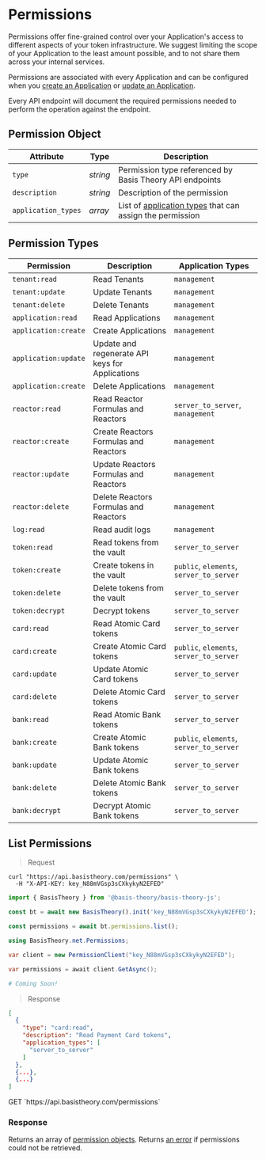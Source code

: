 # Permissions

Permissions offer fine-grained control over your Application's access to different aspects of your token infrastructure. We suggest limiting the scope of your Application to the least amount possible, and to not share them across your internal services.

Permissions are associated with every Application and can be configured when you [create an Application](#applications-create-application) or [update an Application](#applications-update-application). 

Every API endpoint will document the required permissions needed to perform the operation against the endpoint.


## Permission Object

Attribute | Type | Description
--------- | ---- | -----------
`type` | *string* | Permission type referenced by Basis Theory API endpoints
`description` | *string* | Description of the permission
`application_types` | *array* | List of [application types](#applications-application-types) that can assign the permission


## Permission Types

Permission | Description | Application Types
---------  | ----------- | -----------------
`tenant:read` | Read Tenants | `management`
`tenant:update` | Update Tenants | `management`
`tenant:delete` | Delete Tenants | `management`
`application:read` | Read Applications | `management`
`application:create` | Create Applications | `management`
`application:update` | Update and regenerate API keys for Applications | `management`
`application:create` | Delete Applications | `management`
`reactor:read` | Read Reactor Formulas and Reactors | `server_to_server`, `management` | `token:read`
`reactor:create` | Create Reactors Formulas and Reactors | `management`
`reactor:update` | Update Reactors Formulas and Reactors | `management`
`reactor:delete` | Delete Reactors Formulas and Reactors | `management`
`log:read` | Read audit logs | `management`
`token:read` | Read tokens from the vault | `server_to_server`
`token:create` | Create tokens in the vault | `public`, `elements`, `server_to_server`
`token:delete` | Delete tokens from the vault | `server_to_server`
`token:decrypt` | Decrypt tokens | `server_to_server`
`card:read` | Read Atomic Card tokens | `server_to_server`
`card:create` | Create Atomic Card tokens | `public`, `elements`, `server_to_server`
`card:update` | Update Atomic Card tokens | `server_to_server`
`card:delete` | Delete Atomic Card tokens | `server_to_server`
`bank:read` | Read Atomic Bank tokens | `server_to_server`
`bank:create` | Create Atomic Bank tokens | `public`, `elements`, `server_to_server`
`bank:update` | Update Atomic Bank tokens | `server_to_server`
`bank:delete` | Delete Atomic Bank tokens | `server_to_server`
`bank:decrypt` | Decrypt Atomic Bank tokens | `server_to_server`


## List Permissions

> Request

```shell
curl "https://api.basistheory.com/permissions" \
  -H "X-API-KEY: key_N88mVGsp3sCXkykyN2EFED"
```

```javascript
import { BasisTheory } from '@basis-theory/basis-theory-js';

const bt = await new BasisTheory().init('key_N88mVGsp3sCXkykyN2EFED');

const permissions = await bt.permissions.list();
```

```csharp
using BasisTheory.net.Permissions;

var client = new PermissionClient("key_N88mVGsp3sCXkykyN2EFED");

var permissions = await client.GetAsync();
```

```python
# Coming Soon!
```

> Response

```json
[
  {
    "type": "card:read",
    "description": "Read Payment Card tokens",
    "application_types": [
      "server_to_server"
    ]
  }, 
  {...},
  {...}
]
```

<span class="http-method get">
  <span class="box-method">GET</span>
  `https://api.basistheory.com/permissions`
</span>


### Response

Returns an array of [permission objects](#permissions-permission-object). Returns [an error](#errors) if permissions could not be retrieved.
